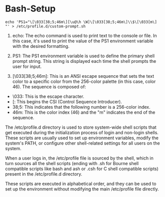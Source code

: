 # Bash-Setup

```shell
echo 'PS1="\[\033[38;5;46m\][\u@\h \W]\[\033[38;5;46m\]\\$\[\033[m\] "' > /etc/profile.d/custom-prompt.sh
```

1. echo: The echo command is used to print text to the console or file. In this case, it's used to print the value of the PS1 environment variable with the desired formatting.

2. PS1: The PS1 environment variable is used to define the primary shell prompt string. This string is displayed each time the shell prompts the user for input.

3. \[\033[38;5;46m\]: This is an ANSI escape sequence that sets the text color to a specific color from the 256-color palette (in this case, color 46). The sequence is composed of:

- \033: This is the escape character.
- [: This begins the CSI (Control Sequence Introducer).
- 38;5: This indicates that the following number is a 256-color index.
- 46m: This is the color index (46) and the "m" indicates the end of the sequence.

The /etc/profile.d directory is used to store system-wide shell scripts that get executed during
the initialization process of login and non-login shells. These scripts are usually used to set
up environment variables, modify the system's PATH, or configure other shell-related settings for
all users on the system.

When a user logs in, the /etc/profile file is sourced by the shell, which in turn sources all the
shell scripts (ending with .sh for Bourne shell compatible scripts like bash and ash or .csh for
C shell compatible scripts) present in the /etc/profile.d directory.

These scripts are executed in alphabetical order, and they can be used to set up the environment
without modifying the main /etc/profile file directly.